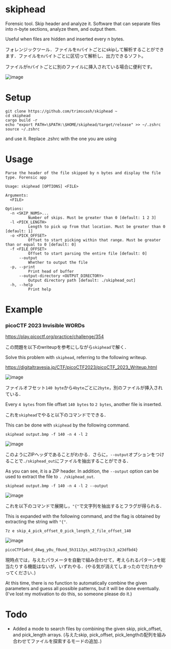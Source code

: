 # skiphead
Forensic tool. Skip header and analyze it. Software that can separate files into n-byte sections, analyze them, and output them.

Useful when files are hidden and inserted every n bytes.

フォレンジックツール．ファイルをnバイトごとにskipして解析することができます．ファイルをnバイトごとに区切って解析し、出力できるソフト。

ファイルがnバイトごとに別のファイルに挿入されている場合に便利です。

![image](https://github.com/trimscash/skiphead/assets/42578480/6e1f3be4-e066-4038-b2b0-a2a1b40e91ae)


# Setup
```
git clone https://github.com/trimscash/skiphead ~
cd skiphead
cargo build -r
echo "export PATH=\$PATH:\$HOME/skiphead/target/release" >> ~/.zshrc
source ~/.zshrc
```
and use it. 
Replace .zshrc with the one you are using

# Usage
```
Parse the header of the file skipped by n bytes and display the file type. Forensic app

Usage: skiphead [OPTIONS] <FILE>

Arguments:
  <FILE>  

Options:
  -n <SKIP_NUMS>...
          Number of skips. Must be greater than 0 [default: 1 2 3]
  -l <PICK_LENGTH>
          Length to pick up from that location. Must be greater than 0 [default: 1]
  -o <PICK_OFFSET>
          Offset to start picking within that range. Must be greater than or equal to 0 [default: 0]
  -f <FILE_OFFSET>
          Offset to start parsing the entire file [default: 0]
      --output
          Whether to output the file
  -p, --print
          Print head of buffer
      --output-directory <OUTPUT_DIRECTORY>
          Output directory path [default: ./skiphead_out]
  -h, --help
          Print help

```

# Example
### picoCTF 2023 Invisible WORDs

https://play.picoctf.org/practice/challenge/354

この問題を以下のwriteupを参考にしながら`skiphead`で解く．

Solve this problem with `skiphead`, referring to the following writeup. 

https://digitaltravesia.jp/CTF/picoCTF2023/picoCTF_2023_Writeup.html


![image](https://github.com/trimscash/skiphead/assets/42578480/6ba928fe-7b42-4c92-a294-1f4cfa8fdbd1)


ファイルオフセット`140 byte`から`4byte`ごとに`2byte`，別のファイルが挿入されている．

Every `4 bytes` from file offset `140 bytes` to `2 bytes`, another file is inserted. 

これを`skiphead`でやると以下のコマンドでできる．

This can be done with `skiphead` by the following command. 

```
skiphead output.bmp -f 140 -n 4 -l 2
```

![image](https://github.com/trimscash/skiphead/assets/42578480/69fe68d1-17ac-4343-b0ac-e320895b0c51)

このようにZIPヘッダであることがわかる．さらに，`--output`オプションをつけることで`./skiphead_out`にファイルを抽出することができる．

As you can see, it is a ZIP header. In addition, the `--output` option can be used to extract the file to `. /skiphead_out`. 

```
skiphead output.bmp -f 140 -n 4 -l 2 --output 
```

![image](https://github.com/trimscash/skiphead/assets/42578480/c422d393-f6f9-45d4-afd9-eb332af04e33)

これを以下のコマンドで展開し，`"{"`で文字列を抽出するとフラグが得られる．

This is expanded with the following command, and the flag is obtained by extracting the string with `"{"`. 

```
7z e skip_4_pick_offset_0_pick_length_2_file_offset_140
```

![image](https://github.com/trimscash/skiphead/assets/42578480/a653fb11-76ec-43e7-9222-f290f22a037b)

```
picoCTF{w0rd_d4wg_y0u_f0und_5h3113ys_m4573rp13c3_a23dfbd4}
```

現時点では，与えたパラメータを自動で組み合わせて，考えられるパターンを総当たりする機能はないが，いずれやる．(やる気が消えてしまったのでだれかやってください．)

At this time, there is no function to automatically combine the given parameters and guess all possible patterns, but it will be done eventually. (I've lost my motivation to do this, so someone please do it.) 

# Todo
- Added a mode to search files by combining the given skip, pick_offset, and pick_length arrays.
  	(与えたskip, pick_offset, pick_lengthの配列を組み合わせてファイルを探索するモードの追加．)

